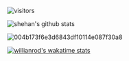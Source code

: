 ![visitors](https://visitor-badge.glitch.me/badge?page_id=shehan82)

![shehan's github stats](https://github-readme-stats.vercel.app/api?username=shehan82&show_icons=true&theme=dracula)  

![004b173f6e3d6843df10114e087f30a8](https://user-images.githubusercontent.com/55059232/97798712-889dc580-1c4e-11eb-93c3-42a57d717799.gif) 


[![willianrod's wakatime stats](https://github-readme-stats.vercel.app/api/wakatime?username=shehan82)](https://github.com/anuraghazra/github-readme-stats)



 
  
  <!--START_SECTION:waka-->
<!--END_SECTION:waka-->









